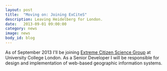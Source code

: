 ```yaml
---
layout: post
title:  "Moving on: Joining ExCiteS"
description: Leaving Heidelberg for London.
date:   2013-09-01 09:00:00
category: news
image: news
body_id: blog
---
```


As of September 2013 I'll be joining [Extreme Citizen Science Group](http://www.ucl.ac.uk/excites) at University College London. As a Senior Developer I will be responsible for design and implementation of web-based geographic information systems.
